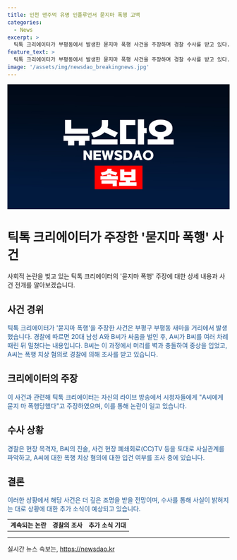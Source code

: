 ```yaml
---
title: 인천 맨주먹 유명 인플루언서 묻지마 폭행 고백
categories:
  - News
excerpt: >
  틱톡 크리에이터가 부평동에서 발생한 묻지마 폭행 사건을 주장하며 경찰 수사를 받고 있다. 전날 새벽 거리 싸움으로부터 시작된 이 사건은 A씨가 B씨를 폭행한 후 병원으로 옮겨진 것으로 전해졌다. 피해자는 틱톡 라이브 방송을 통해 폭행 주장을 밝히고, 경찰은 폭행 치상 혐의로 A씨를 불구속 입건했다. 사건의 진실은 목격자 진술과 CCTV 확인을 통해 파악될 예정이다.
feature_text: >
  틱톡 크리에이터가 부평동에서 발생한 묻지마 폭행 사건을 주장하며 경찰 수사를 받고 있다. 전날 새벽 거리 싸움으로부터 시작된 이 사건은 A씨가 B씨를 폭행한 후 병원으로 옮겨진 것으로 전해졌다. 피해자는 틱톡 라이브 방송을 통해 폭행 주장을 밝히고, 경찰은 폭행 치상 혐의로 A씨를 불구속 입건했다. 사건의 진실은 목격자 진술과 CCTV 확인을 통해 파악될 예정이다.
image: '/assets/img/newsdao_breakingnews.jpg'
---
```


<p><img src="/assets/img/newsdao_breakingnews.jpg" alt="firstkoreanews 속보" /></p>

<h1>틱톡 크리에이터가 주장한 '묻지마 폭행' 사건</h1>

<p data-ke-size="size16">사회적 논란을 빚고 있는 틱톡 크리에이터의 '묻지마 폭행' 주장에 대한 상세 내용과 사건 전개를 알아보겠습니다.</p>

<h2>사건 경위</h2>

<p><span style="color: #1a5490;">틱톡 크리에이터가 '묻지마 폭행'을 주장한 사건은 부평구 부평동 새마을 거리에서 발생했습니다. 경찰에 따르면 20대 남성 A와 B씨가 싸움을 벌인 후, A씨가 B씨를 여러 차례 때린 뒤 밀쳤다는 내용입니다. B씨는 이 과정에서 머리를 벽과 충돌하여 중상을 입었고, A씨는 폭행 치상 혐의로 경찰에 의해 조사를 받고 있습니다.</span></p>

<h2>크리에이터의 주장</h2>

<p><span style="color: #1a5490;">이 사건과 관련해 틱톡 크리에이터는 자신의 라이브 방송에서 시청자들에게 "A씨에게 묻지 마 폭행당했다"고 주장하였으며, 이를 통해 논란이 일고 있습니다.</span></p>

<h2>수사 상황</h2>

<p><span style="color: #1a5490;">경찰은 현장 목격자, B씨의 진술, 사건 현장 폐쇄회로(CC)TV 등을 토대로 사실관계를 파악하고, A씨에 대한 폭행 치상 혐의에 대한 입건 여부를 조사 중에 있습니다.</span></p>

<h2>결론</h2>

<p><span style="color: #1a5490;">이러한 상황에서 해당 사건은 더 깊은 조명을 받을 전망이며, 수사를 통해 사실이 밝혀지는 대로 상황에 대한 추가 소식이 예상되고 있습니다.</span></p>

<table>
  <tbody>
    <tr>
      <td style="text-align: center; height: 17px;"><b>계속되는 논란</b></td>
      <td style="text-align: center; height: 17px;"><b>경찰의 조사</b></td>
      <td style="text-align: center; height: 17px;"><b>추가 소식 기대</b></td>
    </tr>
  </tbody>
</table>

<hr>
실시간 뉴스 속보는, <a href="https://newsdao.kr" rel="dofollow">https://newsdao.kr</a>


